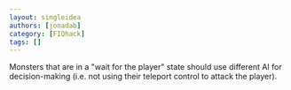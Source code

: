 ```yaml
---
layout: singleidea
authors: [jonadab]
category: [FIQhack]
tags: []
---
```

Monsters that are in a "wait for the player" state should use different AI for decision-making (i.e. not using their teleport control to attack the player).
